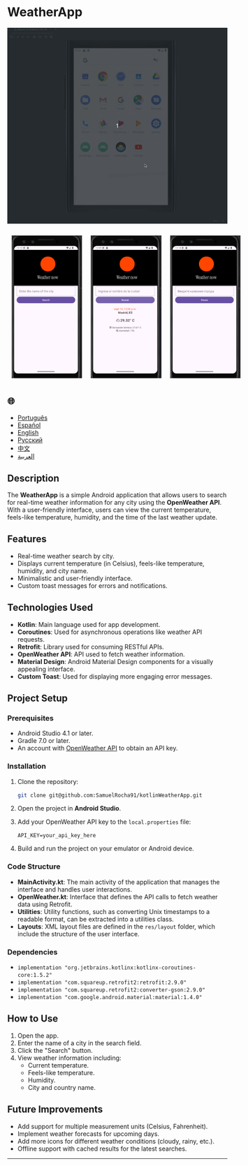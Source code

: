 
# WeatherApp

![WeatherApp](./app/src/main/weather.gif)

<div style="display: flex; justify-content: space-around;">
  <img src="./app/src/main/res/drawable/english.png" alt="english version app" style="width:32%; height: auto; margin:10px;" />
  <img src="./app/src/main/res/drawable/spanish.png" alt="spanish version app" style="width:32%; height: auto; margin:10px;" />
  <img src="./app/src/main/res/drawable/ru.png" alt="russian version app" style="width:32%; height: auto; margin:10px;" />
</div>

<h2>🌐</h2>
<ul>
  <li><a href="https://github.com/SamuelRocha91/kotlinWeatherApp/blob/main/README.md" target="_blank">Português</a></li>
  <li><a href="https://github.com/SamuelRocha91/kotlinWeatherApp/blob/main/README_sp.md" target="_blank">Español</a></li>
  <li><a href="https://github.com/SamuelRocha91/kotlinWeatherApp/blob/main/README_en.md" target="_blank">English</a></li>
  <li><a href="https://github.com/SamuelRocha91/kotlinWeatherApp/blob/main/README_ru.md" target="_blank">Русский</a></li>
  <li><a href="https://github.com/SamuelRocha91/kotlinWeatherApp/blob/main/README_ch.md" target="_blank">中文</a></li>
  <li><a href="https://github.com/SamuelRocha91/kotlinWeatherApp/blob/main/README_ar.md" target="_blank">العربية</a></li>
</ul>

## Description

The **WeatherApp** is a simple Android application that allows users to search for real-time weather information for any city using the **OpenWeather API**. With a user-friendly interface, users can view the current temperature, feels-like temperature, humidity, and the time of the last weather update.

## Features

- Real-time weather search by city.
- Displays current temperature (in Celsius), feels-like temperature, humidity, and city name.
- Minimalistic and user-friendly interface.
- Custom toast messages for errors and notifications.

## Technologies Used

- **Kotlin**: Main language used for app development.
- **Coroutines**: Used for asynchronous operations like weather API requests.
- **Retrofit**: Library used for consuming RESTful APIs.
- **OpenWeather API**: API used to fetch weather information.
- **Material Design**: Android Material Design components for a visually appealing interface.
- **Custom Toast**: Used for displaying more engaging error messages.

## Project Setup

### Prerequisites

- Android Studio 4.1 or later.
- Gradle 7.0 or later.
- An account with [OpenWeather API](https://openweathermap.org/api) to obtain an API key.

### Installation

1. Clone the repository:

   ```bash
   git clone git@github.com:SamuelRocha91/kotlinWeatherApp.git
   ```

2. Open the project in **Android Studio**.

3. Add your OpenWeather API key to the `local.properties` file:

   ```
   API_KEY=your_api_key_here
   ```

4. Build and run the project on your emulator or Android device.

### Code Structure

- **MainActivity.kt**: The main activity of the application that manages the interface and handles user interactions.
- **OpenWeather.kt**: Interface that defines the API calls to fetch weather data using Retrofit.
- **Utilities**: Utility functions, such as converting Unix timestamps to a readable format, can be extracted into a utilities class.
- **Layouts**: XML layout files are defined in the `res/layout` folder, which include the structure of the user interface.

### Dependencies

- `implementation "org.jetbrains.kotlinx:kotlinx-coroutines-core:1.5.2"`
- `implementation "com.squareup.retrofit2:retrofit:2.9.0"`
- `implementation "com.squareup.retrofit2:converter-gson:2.9.0"`
- `implementation "com.google.android.material:material:1.4.0"`

## How to Use

1. Open the app.
2. Enter the name of a city in the search field.
3. Click the "Search" button.
4. View weather information including:
    - Current temperature.
    - Feels-like temperature.
    - Humidity.
    - City and country name.

## Future Improvements

- Add support for multiple measurement units (Celsius, Fahrenheit).
- Implement weather forecasts for upcoming days.
- Add more icons for different weather conditions (cloudy, rainy, etc.).
- Offline support with cached results for the latest searches.

---
